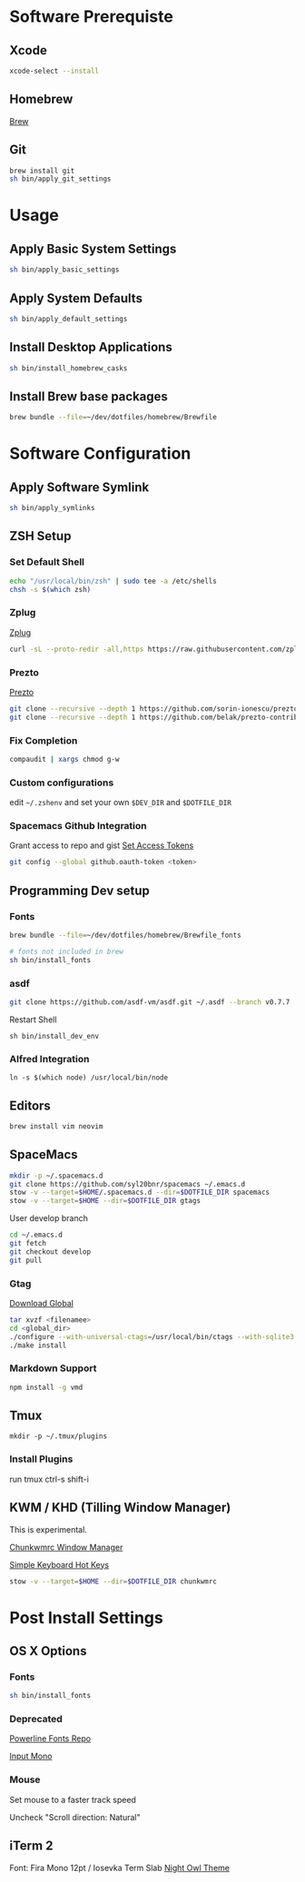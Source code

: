 # Software Prerequiste

## Xcode

```bash
xcode-select --install
```

## Homebrew

[Brew](http://brew.sh/)

## Git

```bash
brew install git
sh bin/apply_git_settings
```

# Usage

## Apply Basic System Settings

```bash
sh bin/apply_basic_settings
```

## Apply System Defaults

```bash
sh bin/apply_default_settings
```

## Install Desktop Applications

```bash
sh bin/install_homebrew_casks
```

## Install Brew base packages

```bash
brew bundle --file=~/dev/dotfiles/homebrew/Brewfile
```

# Software Configuration

## Apply Software Symlink

```bash
sh bin/apply_symlinks
```

## ZSH Setup

### Set Default Shell

```bash
echo "/usr/local/bin/zsh" | sudo tee -a /etc/shells
chsh -s $(which zsh)
```

### Zplug

[Zplug](https://github.com/zplug/zplug)

```bash
curl -sL --proto-redir -all,https https://raw.githubusercontent.com/zplug/installer/master/installer.zsh | zsh
```

### Prezto

[Prezto](https://github.com/sorin-ionescu/prezto.git)

```bash
git clone --recursive --depth 1 https://github.com/sorin-ionescu/prezto.git "${ZDOTDIR:-$HOME}/.zprezto"
git clone --recursive --depth 1 https://github.com/belak/prezto-contrib  "${ZDOTDIR:-$HOME}/.zprezto/contrib"
```

### Fix Completion
```bash
compaudit | xargs chmod g-w
```

### Custom configurations

edit `~/.zshenv` and set your own `$DEV_DIR` and `$DOTFILE_DIR`

### Spacemacs Github Integration

Grant access to repo and gist [Set Access
Tokens](https://github.com/settings/tokens)

```bash
git config --global github.oauth-token <token>
```

## Programming Dev setup

### Fonts

```bash
brew bundle --file=~/dev/dotfiles/homebrew/Brewfile_fonts

# fonts not included in brew
sh bin/install_fonts
```

### asdf

```bash
git clone https://github.com/asdf-vm/asdf.git ~/.asdf --branch v0.7.7

```

Restart Shell

``` shell
sh bin/install_dev_env
```

### Alfred Integration

``` shell
ln -s $(which node) /usr/local/bin/node
```

## Editors

```bash
brew install vim neovim
```

## SpaceMacs

```bash
mkdir -p ~/.spacemacs.d
git clone https://github.com/syl20bnr/spacemacs ~/.emacs.d
stow -v --target=$HOME/.spacemacs.d --dir=$DOTFILE_DIR spacemacs
stow -v --target=$HOME --dir=$DOTFILE_DIR gtags
```

User develop branch

```bash
cd ~/.emacs.d
git fetch
git checkout develop
git pull
```

### Gtag

[Download Global](https://www.gnu.org/software/global/download.html)

```bash
tar xvzf <filenamee>
cd <global_dir>
./configure --with-universal-ctags=/usr/local/bin/ctags --with-sqlite3
./make install
```

### Markdown Support

```bash
npm install -g vmd
```

## Tmux

    mkdir -p ~/.tmux/plugins

### Install Plugins

run tmux ctrl-s shift-i

## KWM / KHD (Tilling Window Manager)

This is experimental.

[Chunkwmrc Window Manager](https://github.com/koekeishiya/chunkwm)

[Simple Keyboard Hot Keys](https://github.com/koekeishiya/skhd)

```bash
stow -v --target=$HOME --dir=$DOTFILE_DIR chunkwmrc
```

# Post Install Settings

## OS X Options

### Fonts

```bash
sh bin/install_fonts
```

### Deprecated
[Powerline Fonts Repo](https://github.com/powerline/fonts)

[Input Mono](http://input.fontbureau.com/download/)

### Mouse

Set mouse to a faster track speed

Uncheck "Scroll direction: Natural"

## iTerm 2

Font: Fira Mono 12pt / Iosevka Term Slab [Night Owl
Theme](https://github.com/jsit/night-owl-iterm2-theme)
